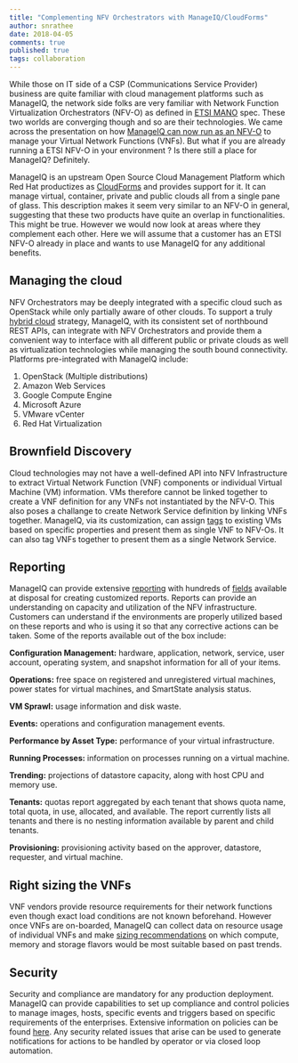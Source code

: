 ```yaml
---
title: "Complementing NFV Orchestrators with ManageIQ/CloudForms"
author: snrathee
date: 2018-04-05
comments: true
published: true
tags: collaboration
---
```


While those on IT side of a CSP (Communications Service Provider) business are quite familiar with cloud management platforms such as ManageIQ, the network side folks are very familiar with Network Function Virtualization Orchestrators (NFV-O) as defined in [ETSI MANO](http://www.etsi.org/deliver/etsi_gs/NFV-MAN/001_099/001/01.01.01_60/gs_NFV-MAN001v010101p.pdf) spec. These two worlds are converging though and so are their technologies. We came across the presentation on how [ManageIQ can now run as an NFV-O](https://www.slideshare.net/ManageIQ/nfvo-based-on-manageiq-opnfv-summit-2016-demo) to manage your Virtual Network Functions (VNFs). But what if you are already running a ETSI NFV-O in your environment ? Is there still a place for ManageIQ? Definitely.

ManageIQ is an upstream Open Source Cloud Management Platform which Red Hat productizes as [CloudForms](https://www.redhat.com/en/technologies/management/cloudforms) and provides support for it. It can manage virtual, container, private and public clouds all from a single pane of glass. This description makes it seem very similar to an NFV-O in general, suggesting that these two products have quite an overlap in functionalities. This might be true. However we would now look at areas where they complement each other. Here we will assume that a customer has an ETSI NFV-O already in place and wants to use ManageIQ for any additional benefits.

## Managing the cloud
NFV Orchestrators may be deeply integrated with a specific cloud such as OpenStack while only partially aware of other clouds. To support a truly [hybrid cloud](https://www.redhat.com/en/about/videos/why-what-and-how-hybrid-cloud) strategy, ManageIQ, with its consistent set of northbound REST APIs, can integrate with NFV Orchestrators and provide them a convenient way to interface with all different public or private clouds as well as virtualization technologies while managing the south bound connectivity. Platforms pre-integrated with ManageIQ include:
1. OpenStack (Multiple distributions)
2. Amazon Web Services
3. Google Compute Engine
4. Microsoft Azure
5. VMware vCenter
6. Red Hat Virtualization

## Brownfield Discovery
Cloud technologies may not have a well-defined API into NFV Infrastructure to extract Virtual Network Function (VNF) components or individual Virtual Machine (VM) information. VMs therefore cannot be linked together to create a VNF definition for any VNFs not instantiated by the NFV-O. This also poses a challange to create Network Service definition by linking VNFs together. ManageIQ, via its customization, can assign [tags](https://blog.rackspace.com/tagging-taxonomy-red-hat-cloudforms) to existing VMs based on specific properties and present them as single VNF to NFV-Os. It can also tag VNFs together to present them as a single Network Service.

## Reporting
ManageIQ can provide extensive [reporting](http://manageiq.org/docs/reference/latest/doc-Monitoring_Alerts_and_Reporting/miq/#_sect_reports) with hundreds of [fields](http://manageiq.org/docs/reference/latest/doc-Monitoring_Alerts_and_Reporting/miq/#_appe_reportable_fields) available at disposal for creating customized reports. Reports can provide an understanding on capacity and utilization of the NFV infrastructure. Customers can understand if the environments are properly utilized based on these reports and who is using it so that any corrective actions can be taken. Some of the reports available out of the box include:

**Configuration Management:** hardware, application, network, service, user account, operating system, and snapshot information for all of your items.

**Operations:** free space on registered and unregistered virtual machines, power states for virtual machines, and SmartState analysis status.

**VM Sprawl:** usage information and disk waste.

**Events:** operations and configuration management events.

**Performance by Asset Type:** performance of your virtual infrastructure.

**Running Processes:** information on processes running on a virtual machine.

**Trending:** projections of datastore capacity, along with host CPU and memory use.

**Tenants:** quotas report aggregated by each tenant that shows quota name, total quota, in use, allocated, and available. The report currently lists all tenants and there is no nesting information available by parent and child tenants.

**Provisioning:** provisioning activity based on the approver, datastore, requester, and virtual machine.

## Right sizing the VNFs
VNF vendors provide resource requirements for their network functions even though exact load conditions are not known beforehand. However once VNFs are on-boarded, ManageIQ can collect data on resource usage of individual VNFs and make [sizing recommendations](https://www.youtube.com/watch?v=vfmS_nXuwdQ) on which compute, memory and storage flavors would be most suitable based on past trends.

## Security
Security and compliance are mandatory for any production deployment. ManageIQ can provide capabilities to set up compliance and control policies to manage images, hosts, specific events and triggers based on specific requirements of the enterprises. Extensive information on policies can be found [here](http://manageiq.org/docs/reference/latest/doc-Policies_and_Profiles_Guide/miq/). Any security related issues that arise can be used to generate notifications for actions to be handled by operator or via closed loop automation.
